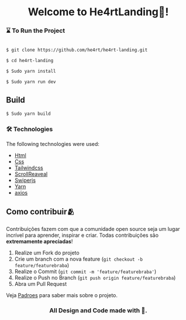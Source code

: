 # 
<h1 align="center"> Welcome to He4rtLanding💜!  </h1>

### ⌛ To Run the Project

```bash

$ git clone https://github.com/he4rt/he4rt-landing.git

$ cd he4rt-landing

$ Sudo yarn install

$ Sudo yarn run dev
```

## Build

```bash
$ Sudo yarn build
```


### 🛠️ Technologies
The following technologies were used:
- [Html](https://developer.mozilla.org/pt-BR/docs/Web/HTML)
- [Css](https://developer.mozilla.org/pt-BR/docs/Web/CSS)
- [Tailwindcss](https://tailwindcss.com/)
- [ScrollReaveal](https://scrollrevealjs.org/)
- [Swiperjs](https://swiperjs.com/)
- [Yarn](https://yarnpkg.com/)
- [axios](https://axios-http.com/ptbr/)

## Como contribuir🫂

Contribuições fazem com que a comunidade open source seja um lugar incrível para aprender, inspirar e criar. Todas contribuições
são **extremamente apreciadas**!

1. Realize um Fork do projeto
2. Crie um branch com a nova feature (`git checkout -b feature/featurebraba`)
3. Realize o Commit (`git commit -m 'feature/featurebraba'`)
4. Realize o Push no Branch (`git push origin feature/featurebraba`)
5. Abra um Pull Request

Veja [Padroes](./documentation/padroes.md) para saber mais sobre o projeto.


<h3 align="center">
 All Design and Code made  with 💜.
</h3>